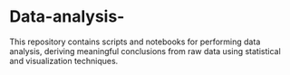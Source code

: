 # Data-analysis-
This repository contains scripts and notebooks for performing data analysis, deriving meaningful conclusions from raw data using statistical and visualization techniques.
